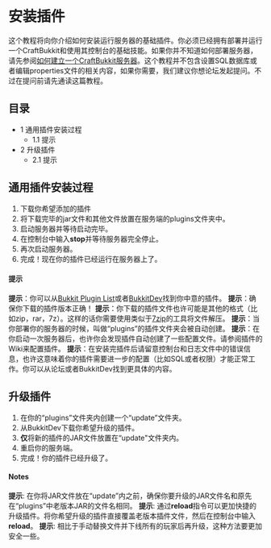 # 安装插件

这个教程将向你介绍如何安装运行服务器的基础插件。你必须已经拥有部署并运行一个CraftBukkit和使用其控制台的基础技能。如果你并不知道如何部署服务器，请先参阅[如何建立一个CraftBukkit服务器](/Setting_up_a_server)。这个教程并不包含设置SQL数据库或者编辑properties文件的相关内容，如果你需要，我们建议你想论坛发起提问。不过在提问前请先通读这篇教程。

## 目录

  * 1 通用插件安装过程
    * 1.1 提示
  * 2 升级插件
    * 2.1 提示

## 通用插件安装过程

  1. 下载你希望添加的插件
  2. 将下载完毕的jar文件和其他文件放置在服务端的plugins文件夹中。
  3. 启动服务器并等待启动完毕。
  4. 在控制台中输入**stop**并等待服务器完全停止。 
  5. 再次启动服务器。
  6. 完成！现在你的插件已经运行在服务器上了。

#### 提示

**提示**：你可以从[Bukkit Plugin List](http://plugins.bukkit.org/)或者[BukkitDev](http://dev.bukkit.org/categories/)找到你中意的插件。
**提示**：确保你下载的插件版本正确！
**提示**：你下载的插件文件也许可能是其他的格式（比如zip，rar，7z）。这样的话你需要使用类似于[7zip](http://www.7-zip.org)的工具将文件解压。
**提示**：当你部署你的服务器的时候，叫做“plugins”的插件文件夹会被自动创建。
**提示**：在你启动一次服务器后，也许你会发现插件自动创建了一些配置文件。请参阅插件的Wiki来配置插件。 
**提示**：在安装完插件后请留意控制台和日志文件中的错误信息，也许这意味着你的插件需要进一步的配置（比如SQL或者权限）才能正常工作。你可以从论坛或者BukkitDev找到更具体的内容。

## 升级插件

  1. 在你的“plugins”文件夹内创建一个“update”文件夹。 
  2. 从BukkitDev下载你希望升级的插件。
  3. **仅**将新的插件的JAR文件放置在“update"文件夹内。
  4. 重启你的服务端。
  5. 完成！你的插件已经升级了。

#### Notes

**提示**: 在你将JAR文件放在“update”内之前，确保你要升级的JAR文件名和原先在“plugins”中老版本JAR的文件名相同。
**提示**: 通过**reload**指令可以更加快捷的升级插件。将你希望升级的插件直接覆盖老版本插件文件，然后在控制台中输入**reload**。
**提示**: 相比于手动替换文件并下线所有的玩家后再升级，这种方法要更加安全一些。

  
